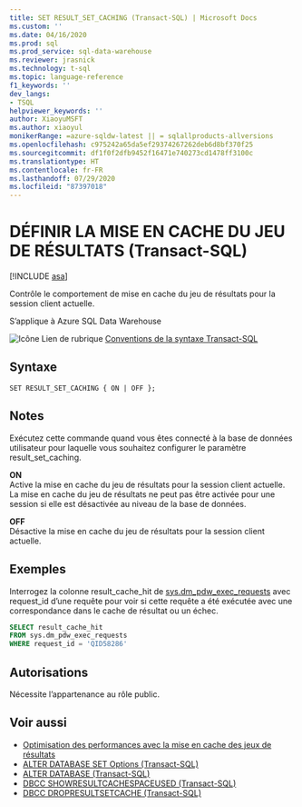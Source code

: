 ```yaml
---
title: SET RESULT_SET_CACHING (Transact-SQL) | Microsoft Docs
ms.custom: ''
ms.date: 04/16/2020
ms.prod: sql
ms.prod_service: sql-data-warehouse
ms.reviewer: jrasnick
ms.technology: t-sql
ms.topic: language-reference
f1_keywords: ''
dev_langs:
- TSQL
helpviewer_keywords: ''
author: XiaoyuMSFT
ms.author: xiaoyul
monikerRange: =azure-sqldw-latest || = sqlallproducts-allversions
ms.openlocfilehash: c975242a65da5ef29374267262deb6d8bf370f25
ms.sourcegitcommit: df1f0f2dfb9452f16471e740273cd1478ff3100c
ms.translationtype: HT
ms.contentlocale: fr-FR
ms.lasthandoff: 07/29/2020
ms.locfileid: "87397018"
---
```

# <a name="set-result-set-caching-transact-sql"></a>DÉFINIR LA MISE EN CACHE DU JEU DE RÉSULTATS (Transact-SQL) 

[!INCLUDE [asa](../../includes/applies-to-version/asa.md)]

Contrôle le comportement de mise en cache du jeu de résultats pour la session client actuelle.  

S’applique à Azure SQL Data Warehouse  
  
 ![Icône Lien de rubrique](../../database-engine/configure-windows/media/topic-link.gif "Icône du lien de rubrique") [Conventions de la syntaxe Transact-SQL](../../t-sql/language-elements/transact-sql-syntax-conventions-transact-sql.md)  
  
## <a name="syntax"></a>Syntaxe

```syntaxsql
SET RESULT_SET_CACHING { ON | OFF };
```  
  
## <a name="remarks"></a>Notes  

Exécutez cette commande quand vous êtes connecté à la base de données utilisateur pour laquelle vous souhaitez configurer le paramètre result_set_caching.

**ON**   
Active la mise en cache du jeu de résultats pour la session client actuelle.  La mise en cache du jeu de résultats ne peut pas être activée pour une session si elle est désactivée au niveau de la base de données.

**OFF**   
Désactive la mise en cache du jeu de résultats pour la session client actuelle.

## <a name="examples"></a>Exemples

Interrogez la colonne result_cache_hit de [sys.dm_pdw_exec_requests](/sql/relational-databases/system-dynamic-management-views/sys-dm-pdw-exec-requests-transact-sql) avec request_id d’une requête pour voir si cette requête a été exécutée avec une correspondance dans le cache de résultat ou un échec.

```sql
SELECT result_cache_hit
FROM sys.dm_pdw_exec_requests
WHERE request_id = 'QID58286'
```

## <a name="permissions"></a>Autorisations

Nécessite l’appartenance au rôle public.

## <a name="see-also"></a>Voir aussi

- [Optimisation des performances avec la mise en cache des jeux de résultats](/azure/sql-data-warehouse/performance-tuning-result-set-caching)
- [ALTER DATABASE SET Options &#40;Transact-SQL&#41;](/sql/t-sql/statements/alter-database-transact-sql-set-options?view=azure-sqldw-latest)
- [ALTER DATABASE &#40;Transact-SQL&#41;](/sql/t-sql/statements/alter-database-transact-sql?view=azure-sqldw-latest)
- [DBCC SHOWRESULTCACHESPACEUSED (Transact-SQL)](/sql/t-sql/database-console-commands/dbcc-showresultcachespaceused-transact-sql)
- [DBCC DROPRESULTSETCACHE (Transact-SQL)](/sql/t-sql/database-console-commands/dbcc-dropresultsetcache-transact-sql)
